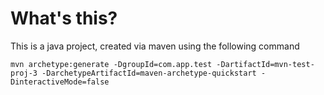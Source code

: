 # What's this?
This is a java project, created via maven using the following command
```
mvn archetype:generate -DgroupId=com.app.test -DartifactId=mvn-test-proj-3 -DarchetypeArtifactId=maven-archetype-quickstart -DinteractiveMode=false
```

